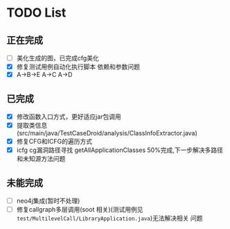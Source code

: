 # TODO  List

## 正在完成
- [ ] 美化生成的图，已完成cfg美化 
- [x] 修复测试用例自动化执行脚本 依赖和参数问题
- [x] A->B->E A->C A->D

## 已完成
- [x] 修改函数入口方式，更好适应jar包调用
- [x] 提取类信息(src/main/java/TestCaseDroid/analysis/ClassInfoExtractor.java)
- [x] 修复CFG和ICFG的遍历方式
- [x] icfg cg漏洞路径寻找 getAllApplicationClasses 50%完成,下一步解决多路径和未知源方法问题

## 未能完成
- [ ] neo4j集成(暂时不处理)
- [ ] 修复callgraph多层调用(soot 相关)(测试用例见`test/MultilevelCall/LibraryApplication.java`)无法解决相关
  问题